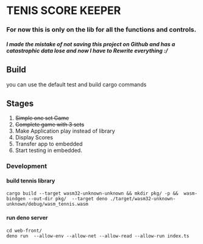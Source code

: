 # TENIS SCORE KEEPER
### For now this is only on  the lib for all the functions and controls. 

##### I made the mistake of not saving this project on Github and has a catastrophic data lose and now I have to Rewrite everything :/

## Build

you can use the default test and build cargo commands

## Stages

1. ~~Simple one set Game~~
2. ~~Complete game with 3 sets~~
3. Make Application play instead of library
4. Display Scores
5. Transfer app to embedded
6. Start testing in embedded. 

### Development

#### build tennis library
```
cargo build --target wasm32-unknown-unknown && mkdir pkg/ -p &&  wasm-bindgen --out-dir pkg/  --target deno ./target/wasm32-unknown-unknown/debug/wasm_tennis.wasm
```

#### run deno server
```
cd web-front/
deno run  --allow-env --allow-net --allow-read --allow-run index.ts
```
